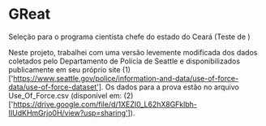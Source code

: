 # GReat

Seleção para o programa cientista chefe do estado do Ceará (Teste de )

Neste projeto, trabalhei com uma versão levemente modificada dos dados coletados pelo Departamento de Polícia de Seattle e disponibilizados publicamente em seu próprio site (1)['https://www.seattle.gov/police/information-and-data/use-of-force-data/use-of-force-dataset']. Os dados para a prova estão no arquivo Use_Of_Force.csv (disponível em: (2)['https://drive.google.com/file/d/1XEZI0_L62hX8GFklbh-IIUdKHmGrjo0H/view?usp=sharing']).
